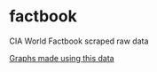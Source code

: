 factbook
========

CIA World Factbook scraped raw data

<a href="http://hassanijaz.com/visualizing-the-cia-world-factbook/">Graphs made using this data</a>
